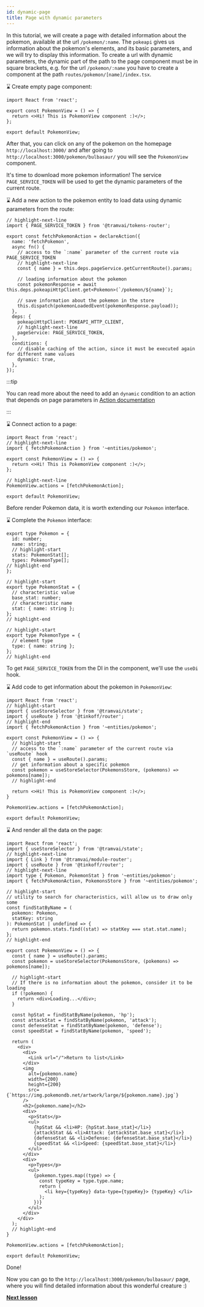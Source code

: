 ```yaml
---
id: dynamic-page
title: Page with dynamic parameters
---
```


In this tutorial, we will create a page with detailed information about the pokemon, available at the url `/pokemon/:name`.
The `pokeapi` gives us information about the pokemon's elements, and its basic parameters, and we will try to display this information.
To create a url with dynamic parameters, the dynamic part of the path to the page component must be in square brackets, e.g. for the url `/pokemon/:name` you have to create a component at the path `routes/pokemon/[name]/index.tsx`.

:hourglass: Create empty page component:

```tsx title="routes/pokemon/[name]/index.tsx"
import React from 'react';

export const PokemonView = () => {
  return <>Hi! This is PokemonView component :)</>;
};

export default PokemonView;
```

After that, you can click on any of the pokemon on the homepage `http://localhost:3000/` and after going to `http://localhost:3000/pokemon/bulbasaur/` you will see the `PokemonView` component.

It's time to download more pokemon information!
The service `PAGE_SERVICE_TOKEN` will be used to get the dynamic parameters of the current route.

:hourglass: Add a new action to the pokemon entity to load data using dynamic parameters from the route:

```tsx title="entities/pokemon/model.ts"
// highlight-next-line
import { PAGE_SERVICE_TOKEN } from '@tramvai/tokens-router';

export const fetchPokemonAction = declareAction({
  name: 'fetchPokemon',
  async fn() {
    // access to the `:name` parameter of the current route via PAGE_SERVICE_TOKEN
    // highlight-next-line
    const { name } = this.deps.pageService.getCurrentRoute().params;

    // loading information about the pokemon
    const pokemonResponse = await this.deps.pokeapiHttpClient.get<Pokemon>(`/pokemon/${name}`);

    // save information about the pokemon in the store
    this.dispatch(pokemonLoadedEvent(pokemonResponse.payload));
  },
  deps: {
    pokeapiHttpClient: POKEAPI_HTTP_CLIENT,
    // highlight-next-line
    pageService: PAGE_SERVICE_TOKEN,
  },
  conditions: {
    // disable caching of the action, since it must be executed again for different name values
    dynamic: true,
  },
});
```

:::tip

You can read more about the need to add an `dynamic` condition to an action that depends on page parameters in [Action documentation](concepts/action.md#peculiarities)

:::

:hourglass: Connect action to a page:

```tsx title="pages/pokemon/index.tsx"
import React from 'react';
// highlight-next-line
import { fetchPokemonAction } from '~entities/pokemon';

export const PokemonView = () => {
  return <>Hi! This is PokemonView component :)</>;
};

// highlight-next-line
PokemonView.actions = [fetchPokemonAction];

export default PokemonView;
```

Before render Pokemon data, it is worth extending our `Pokemon` interface.

:hourglass: Complete the `Pokemon` interface:

```tsx title="entities/pokemon/model.ts"
export type Pokemon = {
  id: number;
  name: string;
  // highlight-start
  stats: PokemonStat[];
  types: PokemonType[];
// highlight-end
};

// highlight-start
export type PokemonStat = {
  // characteristic value
  base_stat: number;
  // characteristic name
  stat: { name: string };
};
// highlight-end

// highlight-start
export type PokemonType = {
  // element type
  type: { name: string };
};
// highlight-end
```

To get `PAGE_SERVICE_TOKEN` from the DI in the component, we'll use the `useDi` hook.

:hourglass: Add code to get information about the pokemon in `PokemonView`:

```tsx title="pages/pokemon/index.tsx"
import React from 'react';
// highlight-start
import { useStoreSelector } from '@tramvai/state';
import { useRoute } from '@tinkoff/router';
// highlight-end
import { fetchPokemonAction } from '~entities/pokemon';

export const PokemonView = () => {
  // highlight-start
  // access to the `:name` parameter of the current route via `useRoute` hook
  const { name } = useRoute().params;
  // get information about a specific pokemon
  const pokemon = useStoreSelector(PokemonsStore, (pokemons) => pokemons[name]);
  // highlight-end

  return <>Hi! This is PokemonView component :)</>;
}

PokemonView.actions = [fetchPokemonAction];

export default PokemonView;
```

:hourglass: And render all the data on the page:

```tsx title="pages/pokemon/index.tsx"
import React from 'react';
import { useStoreSelector } from '@tramvai/state';
// highlight-next-line
import { Link } from '@tramvai/module-router';
import { useRoute } from '@tinkoff/router';
// highlight-next-line
import type { Pokemon, PokemonStat } from '~entities/pokemon';
import { fetchPokemonAction, PokemonsStore } from '~entities/pokemon';

// highlight-start
// utility to search for characteristics, will allow us to draw only some
const findStatByName = (
  pokemon: Pokemon,
  statKey: string
): PokemonStat | undefined => {
  return pokemon.stats.find((stat) => statKey === stat.stat.name);
};
// highlight-end

export const PokemonView = () => {
  const { name } = useRoute().params;
  const pokemon = useStoreSelector(PokemonsStore, (pokemons) => pokemons[name]);

  // highlight-start
  // If there is no information about the pokemon, consider it to be loading
  if (!pokemon) {
    return <div>Loading...</div>;
  }

  const hpStat = findStatByName(pokemon, 'hp');
  const attackStat = findStatByName(pokemon, 'attack');
  const defenseStat = findStatByName(pokemon, 'defense');
  const speedStat = findStatByName(pokemon, 'speed');

  return (
    <div>
      <div>
        <Link url="/">Return to list</Link>
      </div>
      <img
        alt={pokemon.name}
        width={200}
        height={200}
        src={`https://img.pokemondb.net/artwork/large/${pokemon.name}.jpg`}
      />
      <h2>{pokemon.name}</h2>
      <div>
        <p>Stats</p>
        <ul>
          {hpStat && <li>HP: {hpStat.base_stat}</li>}
          {attackStat && <li>Attack: {attackStat.base_stat}</li>}
          {defenseStat && <li>Defense: {defenseStat.base_stat}</li>}
          {speedStat && <li>Speed: {speedStat.base_stat}</li>}
        </ul>
      </div>
      <div>
        <p>Types</p>
        <ul>
          {pokemon.types.map((type) => {
            const typeKey = type.type.name;
            return (
              <li key={typeKey} data-type={typeKey}> {typeKey} </li>
            );
          })}
        </ul>
      </div>
    </div>
  );
  // highlight-end
}

PokemonView.actions = [fetchPokemonAction];

export default PokemonView;
```

Done!

Now you can go to the `http://localhost:3000/pokemon/bulbasaur/` page, where you will find detailed information about this wonderful creature :)

**[Next lesson](02-tutorial/06-styling.md)**
